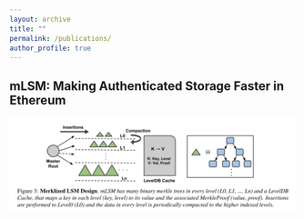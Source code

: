 ```yaml
---
layout: archive
title: ""
permalink: /publications/
author_profile: true
---
```


## mLSM: Making Authenticated Storage Faster in Ethereum
<a href="https://www.usenix.org/conference/hotstorage18/presentation/raju" target="_blank">
<img src="../_publications/mlsm.png">
</a>

<!-- {% if author.googlescholar %}
  You can also find my articles on <u><a href="{{author.googlescholar}}">my Google Scholar profile</a>.</u>
{% endif %}

{% include base_path %}

{% for post in site.publications reversed %}
  {% include archive-single.html %}
{% endfor %} -->
